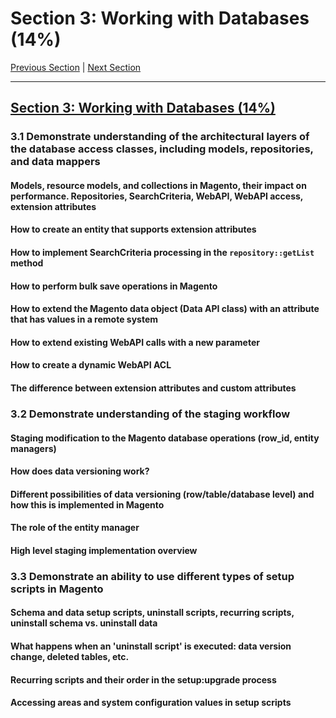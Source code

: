 # Section 3: Working with Databases (14%)

[Previous Section](./2.md) | [Next Section](./4.md)

-----

## [Section 3: Working with Databases (14%)](./3.md)

### **3.1**  Demonstrate understanding of the architectural layers of the database access classes, including models, repositories, and data mappers

#### **Models, resource models, and collections in Magento, their impact on performance. Repositories, SearchCriteria, WebAPI, WebAPI access, extension attributes**

#### **How to create an entity that supports extension attributes**

#### **How to implement SearchCriteria processing in the `repository::getList` method**

#### **How to perform bulk save operations in Magento**

#### **How to extend the Magento data object (Data API class) with an attribute that has values in a remote system**

#### **How to extend existing WebAPI calls with a new parameter**

#### **How to create a dynamic WebAPI ACL**

#### **The difference between extension attributes and custom attributes**

### **3.2**  Demonstrate understanding of the staging workflow

#### **Staging modification to the Magento database operations (row_id, entity managers)**

#### **How does data versioning work?**

#### **Different possibilities of data versioning (row/table/database level) and how this is implemented in Magento**

#### **The role of the entity manager**

#### **High level staging implementation overview**

### **3.3**  Demonstrate an ability to use different types of setup scripts in Magento

#### **Schema and data setup scripts, uninstall scripts, recurring scripts, uninstall schema vs. uninstall data**

#### **What happens when an 'uninstall script' is executed: data version change, deleted tables, etc.**

#### **Recurring scripts and their order in the setup:upgrade process**

#### **Accessing areas and system configuration values in setup scripts**



